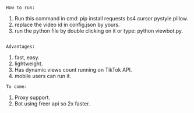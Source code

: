 ```

How to run:
```
  1. Run this command in cmd: pip install requests bs4 cursor pystyle pillow.
  2. replace the video id in config.json by yours.
  3. run the python file by double clicking on it or type: python viewbot.py.
```

Advantages:
```
  1.  fast, easy.
  2.  lightweight.
  3.  Has dynamic views count running on TikTok API.
  4.  mobile users can run it.
```
To come:
```
  1. Proxy support.
  3. Bot using freer api so 2x faster.
```
